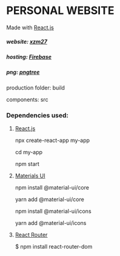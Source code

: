# PERSONAL WEBSITE
Made with [React.js](https://reactjs.org)

##### website: [xzm27](https://xzm27-d5f48.web.app)

##### hosting: [Firebase](https://firebase.google.com)

##### png: [pngtree](https://pngtree.com)

production folder: build

components: src

### Dependencies used:
1. [React.js](https://reactjs.org)
   
   npx create-react-app my-app
   
   cd my-app
   
   npm start
   
3. [Materials UI](https://material-ui.com)

   npm install @material-ui/core
   
   yarn add @material-ui/core
   
 
   npm install @material-ui/icons
   
   yarn add @material-ui/icons
   
3. [React Router](https://reactrouter.com)

   $ npm install react-router-dom


